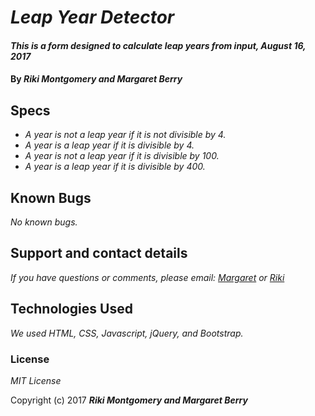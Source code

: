 # _Leap Year Detector_

#### _This is a form designed to calculate leap years from input, August 16, 2017_

#### By _**Riki Montgomery and Margaret Berry**_

## Specs

* _A year is not a leap year if it is not divisible by 4._
* _A year is a leap year if it is divisible by 4._
* _A year is not a leap year if it is divisible by 100._
* _A year is a leap year if it is divisible by 400._


## Known Bugs

_No known bugs._

## Support and contact details

_If you have questions or comments, please email: [Margaret](margaretshelaghmcgovern@gmail.com) or [Riki](mostriki820@gmail.com)_

## Technologies Used

_We used HTML, CSS, Javascript, jQuery, and Bootstrap._

### License

*MIT License*

Copyright (c) 2017 **_Riki Montgomery and Margaret Berry_**
